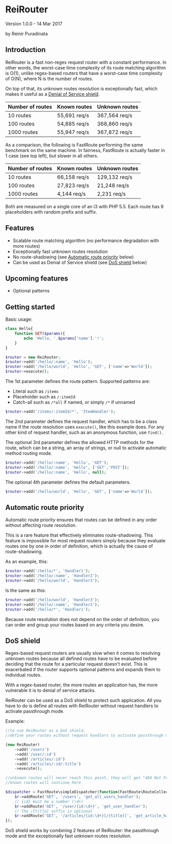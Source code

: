 ReiRouter
==========

Version 1.0.0 - 14 Mar 2017

by Reinir Puradinata

Introduction
------------

ReiRouter is a fast non-regex request router with a constant performance.
In other words, the worst-case time complexity of its route matching algorithm is O(1),
unlike regex-based routers that have a worst-case time complexity of O(N), where N is the number of routes.

On top of that, its unknown routes resolution is exceptionally fast, which makes it useful as a [Denial of Service shield](#dos-shield).

Number of routes | Known routes | Unknown routes
---------------- | ------------ | --------------
10 routes | 55,691 req/s | 367,564 req/s
100 routes | 54,885 req/s | 368,860 req/s
1000 routes | 55,947 req/s | 367,872 req/s

As a comparison, the following is FastRoute performing the same benchmark on the same machine.
In fairness, FastRoute is actually faster in 1 case (see top left), but slower in all others.

Number of routes | Known routes | Unknown routes
---------------- | ------------ | --------------
10 routes | 66,158 req/s | 129,132 req/s
100 routes | 27,823 req/s | 21,248 req/s
1000 routes | 4,144 req/s | 2,231 req/s

Both are measured on a single core of an i3 with PHP 5.5.
Each route has 9 placeholders with random prefix and suffix.

Features
--------

* Scalable route matching algorithm (no performance degradation with more routes)
* Exceptionally fast unknown routes resolution
* No route-shadowing (see [Automatic route priority](#automatic-route-priority) below)
* Can be used as Denial of Service shield (see [DoS shield](#dos-shield) below)

Upcoming features
-----------------

* Optional patterns

Getting started
---------------

Basic usage:

```php
class Hello{
    function GET($params){
        echo 'Hello, '.$params['name'].'!';
    }
}

$router = new ReiRouter;
$router->add('/hello/:name', 'Hello');
$router->add('/hello/world', 'Hello', 'GET', ['name'=>'World']);
$router->execute();
```

The 1st parameter defines the route pattern.
Supported patterns are:
* Literal such as `/items`
* Placeholder such as `/:itemId`
* Catch-all such as `/*all` if named, or simply `/*` if unnamed

```php
$router->add('/items/:itemId/*', 'ItemHandler');
```

The 2nd parameter defines the request handler, which has to be a class name if the route resolution uses `execute()`, like this example does.
For any other kind of request handler, such as an anonymous function, use `find()`.

The optional 3rd parameter defines the allowed HTTP methods for the route, which can be a string, an array of strings, or null to activate automatic method routing mode.

```php
$router->add('/hello/:name', 'Hello', 'GET');
$router->add('/hello/:name', 'Hello', ['GET','POST']);
$router->add('/hello/:name', 'Hello', null);
```

The optional 4th parameter defines the default parameters.

```php
$router->add('/hello/world', 'Hello', 'GET', ['name'=>'World']);
```

Automatic route priority
------------------------

Automatic route priority ensures that routes can be defined in any order without affecting route resolution.

This is a rare feature that effectively eliminates route-shadowing.
This feature is impossible for most request routers simply because they evaluate routes one by one in order of definition,
which is actually the cause of route-shadowing.

As an example, this:

```php
$router->add('/hello/*', 'Handler1');
$router->add('/hello/:name', 'Handler2');
$router->add('/hello/world', 'Handler3');
```

Is the same as this:

```php
$router->add('/hello/world', 'Handler3');
$router->add('/hello/:name', 'Handler2');
$router->add('/hello/*', 'Handler1');
```

Because route resolution does not depend on the order of definition, you can order and group your routes based on any criteria you desire.

DoS shield
----------

Regex-based request routers are usually slow when it comes to resolving unknown routes because all defined routes have to be evaluated before deciding that the route for a particular request doesn't exist.
This is exacerbated if the router supports optional patterns and expands them to individual routes.

With a regex-based router, the more routes an application has, the more vulnerable it is to denial of service attacks.

ReiRouter can be used as a DoS shield to protect such application.
All you have to do is define all routes with ReiRouter without request handlers to activate passthrough mode.

Example:

```php
//to use ReiRouter as a DoS shield,
//define your routes without request handlers to activate passthrough mode

(new ReiRouter)
    ->add('/users')
    ->add('/user/:id')
    ->add('/articles/:id')
    ->add('/articles/:id/:title')
    ->execute();

//unknown routes will never reach this point, they will get "404 Not Found" immediately and efficiently
//known routes will continue here

$dispatcher = FastRoute\simpleDispatcher(function(FastRoute\RouteCollector $r) {
    $r->addRoute('GET', '/users', 'get_all_users_handler');
    // {id} must be a number (\d+)
    $r->addRoute('GET', '/user/{id:\d+}', 'get_user_handler');
    // The /{title} suffix is optional
    $r->addRoute('GET', '/articles/{id:\d+}[/{title}]', 'get_article_handler');
});
```

DoS shield works by combining 2 features of ReiRouter: the passthrough mode and the exceptionally fast unknown routes resolution.
